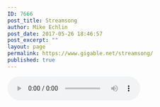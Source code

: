 ```yaml
---
ID: 7666
post_title: Streamsong
author: Mike Echlin
post_date: 2017-05-26 18:46:57
post_excerpt: ""
layout: page
permalink: https://www.gigable.net/streamsong/
published: true
---
```

<script>
var queryString= window.location.search;
queryString = queryString.substring(51);
song = "https://s3-us-west-2_amazonaws_com/gigable_tracks/" + queryString;
document.write(song);
</script>

<audio controls="controls">
<source src="song" type="audio/mp3" />
<!-- Fallback for older browsers -->
Your browser doesn't support html5 audio
</audio>